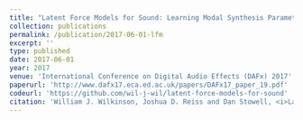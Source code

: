 ```yaml
---
title: "Latent Force Models for Sound: Learning Modal Synthesis Parameters and Excitation Functions from Audio Recordings"
collection: publications
permalink: /publication/2017-06-01-lfm
excerpt: ''
type: published
date: 2017-06-01
year: 2017
venue: 'International Conference on Digital Audio Effects (DAFx) 2017'
paperurl: 'http://www.dafx17.eca.ed.ac.uk/papers/DAFx17_paper_19.pdf'
codeurl: 'https://github.com/wil-j-wil/latent-force-models-for-sound'
citation: 'William J. Wilkinson, Joshua D. Reiss and Dan Stowell, <i>Latent Force Models for Sound: Learning Modal Synthesis Parameters and Excitation Functions from Audio Recordings</i>, in International Conference on Digital Audio Effects (DAFx) 2017.'
---
```

